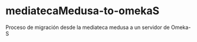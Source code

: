 # mediatecaMedusa-to-omekaS
Proceso de migración desde la mediateca medusa a un servidor de Omeka-S
